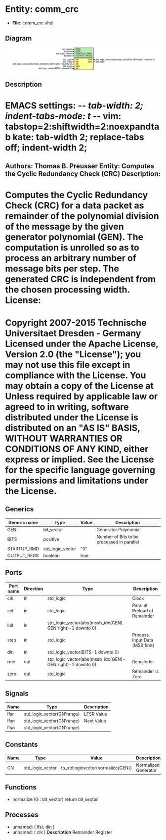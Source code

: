 # Entity: comm_crc

- **File**: comm_crc.vhdl
## Diagram

![Diagram](comm_crc.svg "Diagram")
## Description

EMACS settings: -*-  tab-width: 2; indent-tabs-mode: t -*-
vim: tabstop=2:shiftwidth=2:noexpandtab
kate: tab-width 2; replace-tabs off; indent-width 2;
=============================================================================
Authors:					Thomas B. Preusser
Entity:					Computes the Cyclic Redundancy Check (CRC)
Description:
-------------------------------------
Computes the Cyclic Redundancy Check (CRC) for a data packet as remainder
of the polynomial division of the message by the given generator
polynomial (GEN).
The computation is unrolled so as to process an arbitrary number of
message bits per step. The generated CRC is independent from the chosen
processing width.
License:
=============================================================================
Copyright 2007-2015 Technische Universitaet Dresden - Germany
Licensed under the Apache License, Version 2.0 (the "License");
you may not use this file except in compliance with the License.
You may obtain a copy of the License at
Unless required by applicable law or agreed to in writing, software
distributed under the License is distributed on an "AS IS" BASIS,
WITHOUT WARRANTIES OR CONDITIONS OF ANY KIND, either express or implied.
See the License for the specific language governing permissions and
limitations under the License.
=============================================================================
## Generics

| Generic name | Type             | Value | Description                                |
| ------------ | ---------------- | ----- | ------------------------------------------ |
| GEN          | bit_vector       |       | Generator Polynomial                       |
| BITS         | positive         |       | Number of Bits to be processed in parallel |
| STARTUP_RMD  | std_logic_vector | "0"   |                                            |
| OUTPUT_REGS  | boolean          | true  |                                            |
## Ports

| Port name | Direction | Type                                                      | Description                    |
| --------- | --------- | --------------------------------------------------------- | ------------------------------ |
| clk       | in        | std_logic                                                 | Clock                          |
| set       | in        | std_logic                                                 | Parallel Preload of Remainder  |
| init      | in        | std_logic_vector(abs(mssb_idx(GEN)-GEN'right)-1 downto 0) |                                |
| step      | in        | std_logic                                                 | Process Input Data (MSB first) |
| din       | in        | std_logic_vector(BITS-1 downto 0)                         |                                |
| rmd       | out       | std_logic_vector(abs(mssb_idx(GEN)-GEN'right)-1 downto 0) | Remainder                      |
| zero      | out       | std_logic                                                 | Remainder is Zero              |
## Signals

| Name | Type                       | Description |
| ---- | -------------------------- | ----------- |
| lfsr | std_logic_vector(GN'range) | LFSR Value  |
| lfsn | std_logic_vector(GN'range) | Next Value  |
| lfso | std_logic_vector(GN'range) |             |
## Constants

| Name | Type             | Value                              | Description          |
| ---- | ---------------- | ---------------------------------- | -------------------- |
| GN   | std_logic_vector |  to_stdlogicvector(normalize(GEN)) | Normalized Generator |
## Functions
- normalize <font id="function_arguments">(G : bit_vector) </font> <font id="function_return">return bit_vector </font>
## Processes
- unnamed: ( lfsr, din )
- unnamed: ( clk )
**Description**
Remainder Register

